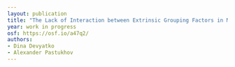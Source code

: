```yaml
---
layout: publication
title: "The Lack of Interaction between Extrinsic Grouping Factors in Motion-Induced Blindness"
year: work in progress
osf: https://osf.io/a47q2/
authors:
- Dina Devyatko
- Alexander Pastukhov
---
```

